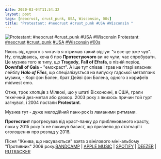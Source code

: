 ```yaml
---
date: 2020-03-04T11:54:32
layout: post
tags: [neocrust, crust_punk, USA, Wisconsin, 00s]
title: "Protestant: #neocrust #crust_punk #USA #Wisconsin "
---
```

![Protestant: #neocrust #crust_punk #USA #Wisconsin ](/assets/photos/photo_911@04-03-2020_11-54-32.jpg)
Protestant: [#neocrust](/tags/#neocrust) [#crust_punk](/tags/#crust_punk) [#USA](/tags/#USA) [#Wisconsin](/tags/#Wisconsin) [#00s](/tags/#00s)

Якось від одного з читачів я отримав такий відгук: &quot;я все це вже чув&quot;. Ну, сподіваюсь, хоча б про **Протестуючого** ви не чули; час спробувати. Це музика того ж типу, що **Tragedy**, **Fall of Efrafa**, в пізній період **Downfall of Gaia** - &quot;емокраст&quot;. А іще тут співав і грав на гітарі власник лейблу **_Halo of Flies_**, що спеціалізується на випуску гадської металпанк музики, - Корі фон Болен, брат Дейві фон Болена, одного з корифеїв midwest emo.

Отже, троє хлопців з Мілвокі, що у штаті Вісконсині, в США, грали технічний дез-метал або дезкор. 2003 року з якихось причин той гурт загнувся, і 2004 постали **Protestant**.

Музика тут - дуже мелодійний панк-рок із ламаними ритмами.

**Протестант** прогресував від краст-панку до приблекованого красту, поки у 2015 року їх не покинув басист, що призвело до стагнації і оголошення про розпад у 2018.

Пісня &quot;Жнива, що насуваються&quot; взята з вінілового міні-альбому &quot;Противник&quot; 2009 року.[BANDCAMP](https://protestant.bandcamp.com/album/antagonist-7) | [APPLE MUSIC](https://music.apple.com/ru/album/antagonist-single/1059120938) | [SPOTIFY](https://open.spotify.com/album/3RE8jfKXjgAObIATf6eIab) | [DEEZER](https://www.deezer.com/album/11696708?utm_source=deezer&amp;utm_content=album-11696708&amp;utm_term=1601611822_1583315586&amp;utm_medium=web) | [RUTRACKER](https://rutracker.org/forum/viewtopic.php?t=4619609)